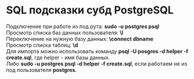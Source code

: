 # SQL подсказки субд PostgreSQL
Подключение при работе из под рута: <b>sudo -u postgres psql</b><br>
Просмотр списка баз данных пользователя: <b>\l</b><br>
Переключение на нужную базу данных: <b>\connect dbname</b><br>
Просмотр списка таблиц: <b>\d</b><br>
Для импорта можно использовать команду <b>psql -U posgres -d helper -f create.sql</b>, где helper - имя базы данных.<br>
Либо <b>sudo -u postgres psql -d helper -f create.sql</b>, если работаем не из под пользователя <b>postgres</b>.
